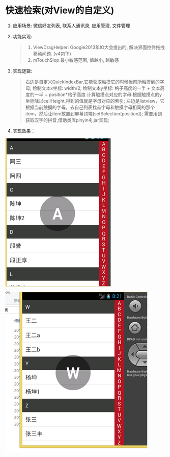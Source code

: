 # 快速检索(对View的自定义) 

1. 应用场景: 微信好友列表, 联系人通讯录, 应用管理, 文件管理
2. 功能实现:

   >  1. ViewDragHelper: Google2013年IO大会提出的,
   >   解决界面控件拖拽移动问题. (v4包下)
   >  2. mTouchSlop 最小敏感范围, 值越小, 越敏感

3. 实现逻辑:


   > 右边是自定义QuickIndexBar,它能获取触摸它的时候当前所触摸到的字母;
     绘制文本x坐标: width/2;
     绘制文本y坐标: 格子高度的一半 + 文本高度的一半 + position*格子高度
     计算触摸点对应的字母:根据触摸点的y坐标除以cellHeight,得到的值就是字母对应的索引;
   > 左边是listview，它根据当前触摸的字母，去自己列表找首字母和触摸字母相同的那个
     item，然后让item放置到屏幕顶端(setSelection(position));
   > 需要用到获取汉字的拼音,借助类库pinyin4j.jar实现;
   
4. 实现效果：

![](/image/1.png)

![](/image/2.png)
